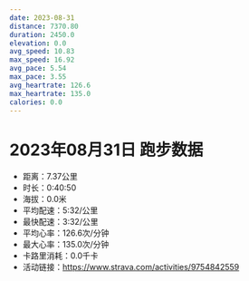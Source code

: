 ```yaml
---
date: 2023-08-31
distance: 7370.80
duration: 2450.0
elevation: 0.0
avg_speed: 10.83
max_speed: 16.92
avg_pace: 5.54
max_pace: 3.55
avg_heartrate: 126.6
max_heartrate: 135.0
calories: 0.0
---
```


# 2023年08月31日 跑步数据

- 距离：7.37公里
- 时长：0:40:50
- 海拔：0.0米
- 平均配速：5:32/公里
- 最快配速：3:32/公里
- 平均心率：126.6次/分钟
- 最大心率：135.0次/分钟
- 卡路里消耗：0.0千卡
- 活动链接：https://www.strava.com/activities/9754842559

